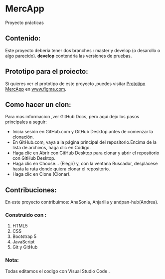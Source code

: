 # MercApp
Proyecto prácticas 

## Contenido:

Este proyecto deberia tener dos branches : master y develop (o desarollo o algo parecido). **develop** contendria las versiones de pruebas.

## Prototipo para el proiecto:

Si quieres ver el prototipo de este proyecto ,puedes visitar [Prototipo MercApp](www.figma.com.) en www.figma.com.

## Como hacer un clon:

Para mas informacion ,ver GitHub Docs, pero aqui dejo los pasos principales a seguir:

* Inicia sesión en GitHub.com y GitHub Desktop antes de comenzar la clonación.
* En GitHub.com, vaya a la página principal del repositorio.Encima de la lista de archivos, haga clic en  Código.
* Haga clic en  Abrir con GitHub Desktop para clonar y abrir el repositorio con GitHub Desktop.
* Haga clic en Choose... (Elegir) y, con la ventana Buscador, desplácese hasta la ruta donde quiera clonar el repositorio.
* Haga clic en Clone (Clonar).

## Contribuciones:

En este proyecto contribuimos: AnaSonia, Anjarilla y andpan-hub(Andrea).

### Construido con :

 1. HTML5
 2. CSS
 3. Bootstrap 5
 4. JavaScript
 5. Git y GitHub
 
### Nota:
Todas editamos el codigo con Visual Studio Code .
